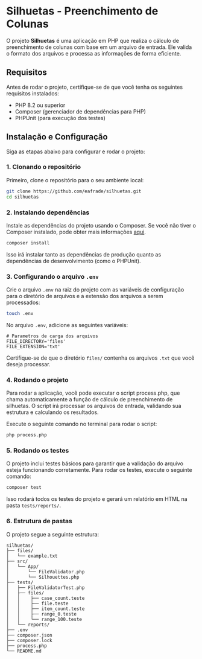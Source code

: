 # Silhuetas - Preenchimento de Colunas

O projeto **Silhuetas** é uma aplicação em PHP que realiza o cálculo de preenchimento de colunas com base em um arquivo de entrada.
Ele valida o formato dos arquivos e processa as informações de forma eficiente.

## Requisitos

Antes de rodar o projeto, certifique-se de que você tenha os seguintes requisitos instalados:

- PHP 8.2 ou superior
- Composer (gerenciador de dependências para PHP)
- PHPUnit (para execução dos testes)

## Instalação e Configuração

Siga as etapas abaixo para configurar e rodar o projeto:

### 1. Clonando o repositório

Primeiro, clone o repositório para o seu ambiente local:

```bash
git clone https://github.com/eafrade/silhuetas.git
cd silhuetas
```

### 2. Instalando dependências

Instale as dependências do projeto usando o Composer. Se você não tiver o Composer instalado, pode obter mais informações [aqui](https://getcomposer.org/).

```bash
composer install
```

Isso irá instalar tanto as dependências de produção quanto as dependências de desenvolvimento (como o PHPUnit).

### 3. Configurando o arquivo `.env`

Crie o arquivo `.env` na raiz do projeto com as variáveis de configuração para o diretório de arquivos e a extensão dos arquivos a serem processados:

```bash
touch .env
```

No arquivo `.env`, adicione as seguintes variáveis:

```env
# Parametros de carga dos arquivos
FILE_DIRECTORY='files'
FILE_EXTENSION='txt'
```

Certifique-se de que o diretório `files/` contenha os arquivos `.txt` que você deseja processar.

### 4. Rodando o projeto

Para rodar a aplicação, você pode executar o script process.php, que chama automaticamente a função de cálculo de preenchimento de silhuetas. O script irá processar os arquivos de entrada, validando sua estrutura e calculando os resultados.

Execute o seguinte comando no terminal para rodar o script:

```bash
php process.php
```

### 5. Rodando os testes

O projeto inclui testes básicos para garantir que a validação do arquivo esteja funcionando corretamente. Para rodar os testes, execute o seguinte comando:

```bash
composer test
```

Isso rodará todos os testes do projeto e gerará um relatório em HTML na pasta `tests/reports/`.

### 6. Estrutura de pastas

O projeto segue a seguinte estrutura:

```plaintext
silhuetas/
├── files/
│   └── example.txt
├── src/
│   └── App/
│       └── FileValidator.php
│       └── Silhouettes.php
├── tests/
│   ├── FileValidatorTest.php
│   ├── files/
│   │    ├── case_count.teste
│   │    ├── file.teste
│   │    ├── item_count.teste
│   │    ├── range_0.teste
│   │    └── range_100.teste
│   └── reports/
├── .env
├── composer.json
├── composer.lock
├── process.php
└── README.md
```
